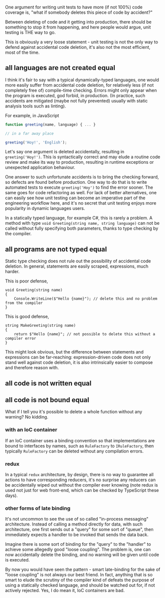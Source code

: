 One argument for writing unit tests to have more (if not 100%) code coverage is, "what if somebody deletes this piece of code by accident?"

Between deleting of code and it getting into production, there should be something to stop it from happening, and here people would argue, unit testing is THE way to go.

This is obviously a very loose statement - unit testing is not the only way to defend against accidental code deletion, it's also not the most efficient, most of the time.

## all languages are not created equal

I think it's fair to say with a typical dynamically-typed languages, one would more easily suffer from accidental code deletion, for relatively less (if not completely free of) compile-time checking. Errors might only appear when the program is executed, god forbid, in production. (In practice, such accidents are mitigated (maybe not fully prevented) usually with static analysis tools such as linting).

For example, in JavaScript

```JavaScript
function greeting(name, language) { ... }

// in a far away place

greeting('Hoy!', 'English');
```

Let's say one argument is deleted accidentally, resulting in `greeting('Hoy!')`. This is syntactically correct and may elude a routine code review and make its way to production, resulting in runtime exceptions or unexpected application behaviour.

One answer to such unfortunate accidents is to bring the checking forward, so defects are found before production. One way to do that is to write automated tests to execute `greeting('Hoy')` to find the error sooner. 
The same goes for code refactoring as well. For lack of better alternatives, one can easily see how unit testing can become an imperative part of the engineering workflow here, and it's no secret that unit testing enjoys more popularity in dynamic languages users.

In a statically typed language, for example C#, this is rarely a problem. A method with type `void Greeting(string name, string language)` can not be called without fully specifying both parameters, thanks to type checking by the compiler.

## all programs are not typed equal 

Static type checking does not rule out the possibility of accidental code deletion. In general, statements are easily scraped, expressions, much harder.

This is poor defense,

```CSharp
void Greeting(string name)
{
    Console.WriteLine($"Hello {name}"); // delete this and no problem from the compiler
}
```

This is good defense,

```CSharp
string MakeGreeting(string name)
{
    return $"Hello {name}"; // not possible to delete this without a compiler error
}
```

This might look obvious, but the difference between statements and expressions can be far-reaching: expression-driven code does not only stand well against code deletion, it is also intrinsically easier to compose and therefore reason with.

## all code is not written equal

## all code is not bound equal

What if I tell you it's possible to delete a whole function without any warning? No kidding.

### with an IoC container
If an IoC container uses a binding convention so that implementations are bound to interfaces by names, such as `RuleFactory` to `IRuleFactory`, then typically `RuleFactory` can be deleted without any compilation errors.

### redux
In a typical `redux` architecture, by design, there is no way to guarantee all actions to have corresponding reducers, it's no surprise any reducers can be accidentally wiped out without the compiler ever knowing (note redux is used not just for web front-end, which can be checked by TypeScript these days).

### other forms of late binding

It's not uncommon to see the use of so called "in-process messaging" architecture. Instead of calling a method directly for data, with such architecture, one first sends out a "query" for some sort of "queue", then immediately expects a handler to be invoked that sends the data back.

Imagine there is some sort of binding for the "query" to the "handler" to achieve some allegedly good "loose coupling". The problem is, one can now accidentally delete the binding, and no warning will be given until code is executed.

By now you would have seen the pattern - smart late-binding for the sake of "loose coupling" is not always our best friend. In fact, anything that is so smart to elude the scrutiny of the compiler kind of defeats the purpose of using a statically checked language, and should be watched out for, if not actively rejected. Yes, I do mean it, IoC containers are bad.